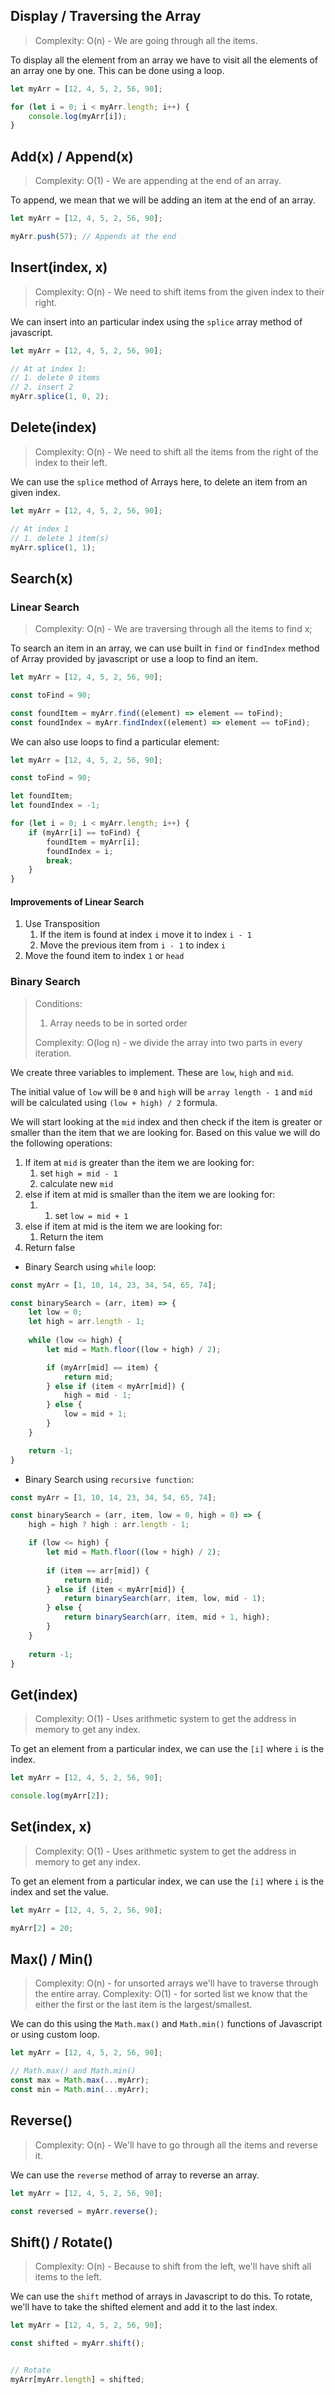 
## Display / Traversing the Array

> Complexity: O(n) - We are going through all the items.

To display all the element from an array we have to visit all the elements of an array one by one. This can be done using a loop.

```javascript
let myArr = [12, 4, 5, 2, 56, 90];

for (let i = 0; i < myArr.length; i++) {
	console.log(myArr[i]);
}
```

## Add(x) / Append(x)

> Complexity: O(1) - We are appending at the end of an array. 

To append, we mean that we will be adding an item at the end of an array.

```javascript
let myArr = [12, 4, 5, 2, 56, 90];

myArr.push(57); // Appends at the end
```

## Insert(index, x)

> Complexity: O(n) - We need to shift items from the given index to their right.

We can insert into an particular index using the `splice` array method of javascript.

```javascript
let myArr = [12, 4, 5, 2, 56, 90];

// At at index 1:
// 1. delete 0 items
// 2. insert 2
myArr.splice(1, 0, 2);
```

## Delete(index)

> Complexity: O(n) - We need to shift all the items from the right of the index to their left.

We can use the `splice` method of Arrays here, to delete an item from an given index.

```javascript
let myArr = [12, 4, 5, 2, 56, 90];

// At index 1
// 1. delete 1 item(s)
myArr.splice(1, 1);
```

## Search(x)

### Linear Search

> Complexity: O(n) - We are traversing through all the items to find x;

To search an item in an array, we can use built in `find` or `findIndex` method of Array provided by javascript or use a loop to find an item.

```javascript
let myArr = [12, 4, 5, 2, 56, 90];

const toFind = 90;

const foundItem = myArr.find((element) => element == toFind);
const foundIndex = myArr.findIndex((element) => element == toFind);
```

We can also use loops to find a particular element:

```javascript
let myArr = [12, 4, 5, 2, 56, 90];

const toFind = 90;

let foundItem;
let foundIndex = -1;

for (let i = 0; i < myArr.length; i++) {
	if (myArr[i] == toFind) {
		foundItem = myArr[i];
		foundIndex = i;
		break;
	}
}
```

#### Improvements of Linear Search

1. Use Transposition
	1. If the item is found at index `i` move it to index `i - 1`
	2. Move the previous item from `i - 1` to index `i`
2. Move the found item to index `1` or `head`

### Binary Search
> Conditions:
> 1. Array needs to be in sorted order
> 
> Complexity: O(log n) - we divide the array into two parts in every iteration.

We create three variables to implement. These are `low`, `high` and `mid`. 

The initial value of `low` will be `0` and `high` will be `array length - 1` and `mid` will be calculated using `(low + high) / 2` formula.

We will start looking at the `mid` index and then check if the item is greater or smaller than the item that we are looking for. Based on this value we will do the following operations:
1. If item at `mid` is greater than the item we are looking for:
	1. set `high = mid - 1`
	2. calculate new `mid`
2. else if item at mid is smaller than the item we are looking for:
	1. 1. set `low = mid + 1`
3. else if item at mid is the item we are looking for:
	1. Return the item
4. Return false

- Binary Search using `while` loop:

```javascript
const myArr = [1, 10, 14, 23, 34, 54, 65, 74];

const binarySearch = (arr, item) => {
	let low = 0;
	let high = arr.length - 1;
	
	while (low <= high) {
		let mid = Math.floor((low + high) / 2);

		if (myArr[mid] == item) {
			return mid;
		} else if (item < myArr[mid]) {
			high = mid - 1;
		} else {
			low = mid + 1;
		}
	}

	return -1;
}
```

- Binary Search using `recursive function`:

```javascript
const myArr = [1, 10, 14, 23, 34, 54, 65, 74];

const binarySearch = (arr, item, low = 0, high = 0) => {
	high = high ? high : arr.length - 1;

	if (low <= high) {
		let mid = Math.floor((low + high) / 2);
		
		if (item == arr[mid]) {
			return mid;
		} else if (item < myArr[mid]) {
			return binarySearch(arr, item, low, mid - 1);
		} else {
			return binarySearch(arr, item, mid + 1, high);
		}
	}
	
	return -1;
}
```


## Get(index)

> Complexity: O(1) - Uses arithmetic system to get the address in memory to get any index.

To get an element from a particular index, we can use the `[i]` where `i` is the index.

```javascript
let myArr = [12, 4, 5, 2, 56, 90];

console.log(myArr[2]);
```

## Set(index, x)

> Complexity: O(1) - Uses arithmetic system to get the address in memory to get any index.

To get an element from a particular index, we can use the `[i]` where `i` is the index and set the value.

```javascript
let myArr = [12, 4, 5, 2, 56, 90];

myArr[2] = 20;
```

## Max() / Min()

> Complexity: O(n) - for unsorted arrays we'll have to traverse through the entire array.
> Complexity: O(1) - for sorted list we know that the either the first or the last item is the largest/smallest.

We can do this using the `Math.max()` and `Math.min()` functions of Javascript or using custom loop.

```javascript
let myArr = [12, 4, 5, 2, 56, 90];

// Math.max() and Math.min()
const max = Math.max(...myArr);
const min = Math.min(...myArr);
```


## Reverse()

> Complexity: O(n) - We'll have to go through all the items and reverse it.

We can use the `reverse` method of array to reverse an array.

```javascript
let myArr = [12, 4, 5, 2, 56, 90];

const reversed = myArr.reverse();
```

## Shift() / Rotate()

> Complexity: O(n) - Because to shift from the left, we'll have shift all items to the left.

We can use the `shift` method of arrays in Javascript to do this. To rotate, we'll have to take the shifted element and add it to the last index.

```javascript
let myArr = [12, 4, 5, 2, 56, 90];

const shifted = myArr.shift();


// Rotate
myArr[myArr.length] = shifted;

```
